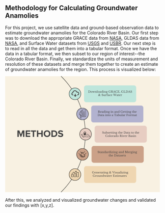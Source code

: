 ## Methodology for Calculating Groundwater Anamolies

For this project, we use satellite data and ground-based observation data to estimate groundwater anamolies for the Colorado River Basin. Our first step was to download the appropriate GRACE data from [NASA](https://grace.jpl.nasa.gov/data/get-data/jpl_global_mascons/), GLDAS data from [NASA](https://hydro1.gesdisc.eosdis.nasa.gov/data/GLDAS/GLDAS_NOAH025_M.2.1/doc/README_GLDAS2.pdf), and Surface Water datasets from [USGS](https://waterdata.usgs.gov/nwis) and [USBR](https://www.usbr.gov/uc/water/hydrodata/nav.html). Our next step is to read in all the data and get them into a tabular format. Once we have the data in a tabular format, we then subset to our region of interest--the Colorado River Basin. Finally, we standardize the units of measurement and resolution of these datasets and merge them together to create an estimate of groundwater anamolies for the region. This process is visualized below: 
<p align="center">
    <img src="images/1-2.png" width="750" />
</p>

After this, we analyzed and visualized groundwater changes and validated our findings with [x,y,z]. 
